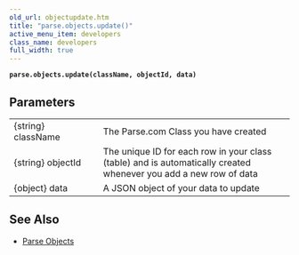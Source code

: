 ```yaml
---
old_url: objectupdate.htm
title: "parse.objects.update()"
active_menu_item: developers
class_name: developers
full_width: true
---
```



**`parse.objects.update(className, objectId, data)`**

## Parameters

<table>
<tr>
<td width="181">
{string} className

</td>
<td width="18">
</td>
<td width="681">
The Parse.com Class you have created

</td>
</tr>
<tr>
<td width="181">
{string} objectId
</td>
<td width="18">
</td>
<td width="681">
The unique ID for each row in your class (table) and is automatically created whenever you add a new row of data
</td>
</tr>
<tr>
<td width="181">
{object} data
</td>
<td width="18">
</td>
<td width="681">
A JSON object of your data to update
</td>
</tr>
</table>

## See Also

- [Parse Objects](/developers/documentation/product-guide/advanced-features/parse/objects/)
